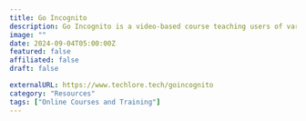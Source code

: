 ```yaml
---
title: Go Incognito
description: Go Incognito is a video-based course teaching users of varying experience levels about privacy, security, and anonymity.
image: ""
date: 2024-09-04T05:00:00Z
featured: false
affiliated: false
draft: false

externalURL: https://www.techlore.tech/goincognito
category: "Resources"
tags: ["Online Courses and Training"]
---
```


